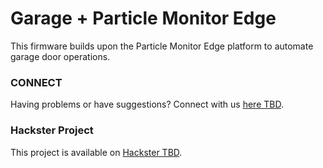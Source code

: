
# Garage + Particle Monitor Edge

This firmware builds upon the Particle Monitor Edge platform to automate garage door operations.


### CONNECT

Having problems or have suggestions? Connect with us [here TBD](https://community.particle.io).

### Hackster Project

This project is available on [Hackster TBD](https://www.hackster.io/gusgonnet).
